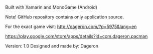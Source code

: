 Built with Xamarin and MonoGame (Android)


Note! GitHub repository contains only application source.

For the exact game visit:
http://dageron.com/?p=5975&lang=en

https://play.google.com/store/apps/details?id=com.dageron.pacman


Version: 1.0
Designed and made by: Dageron 